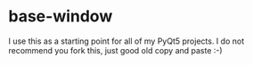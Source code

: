 # base-window
I use this as a starting point for all of my PyQt5 projects.
I do not recommend you fork this, just good old copy and paste :-)